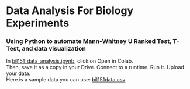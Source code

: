 # Data Analysis For Biology Experiments
### Using Python to automate Mann-Whitney U Ranked Test, T-Test, and data visualization   
In [bil151_data_analysis.ipynb](bil151_data_analysis.ipynb), click on Open in Colab.   
Then, save it as a copy in your Drive. Connect to a runtime. Run it. Upload your data.   
Here is a sample data you can use: [bil151data.csv](bil151data.csv)
